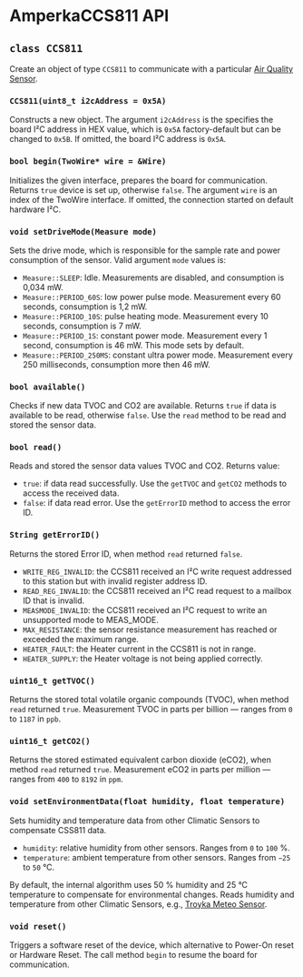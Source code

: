 # AmperkaCCS811 API

## `class CCS811`

Create an object of type `CCS811` to communicate with a particular [Air Quality Sensor](https://amperka.ru/product/sensor-co2-ccs811-with-case).

### `CCS811(uint8_t i2cAddress = 0x5A)`

Constructs a new object. The argument `i2cAddress` is the specifies the board I²C address in HEX value, which is `0x5A` factory-default but can be changed to `0x5B`. If omitted, the board I²C address is `0x5A`.

### `bool begin(TwoWire* wire = &Wire)`

Initializes the given interface, prepares the board for communication. Returns `true` device is set up, otherwise `false`. The argument `wire` is an index of the TwoWire interface. If omitted, the connection started on default hardware I²C.

### `void setDriveMode(Measure mode)`

Sets the drive mode, which is responsible for the sample rate and power consumption of the sensor. Valid argument `mode` values is:

- `Measure::SLEEP`: Idle. Measurements are disabled, and consumption is 0,034 mW.
- `Measure::PERIOD_60S`: low power pulse mode. Measurement every 60 seconds, consumption is 1,2 mW.
- `Measure::PERIOD_10S`: pulse heating mode. Measurement every 10 seconds, consumption is 7 mW.
- `Measure::PERIOD_1S`: constant power mode. Measurement every 1 second, consumption is 46 mW. This mode sets by default.
- `Measure::PERIOD_250MS`: constant ultra power mode. Measurement every 250 milliseconds, consumption more then 46 mW.

### `bool available()`

Сhecks if new data TVOC and CO2 are available. Returns `true` if data is available to be read, otherwise `false`. Use the `read` method to be read and stored the sensor data.

### `bool read()`

Reads and stored the sensor data values TVOC and CO2. Returns value:

- `true`: if data read successfully. Use the `getTVOC` and `getCO2` methods to access the received data.
- `false`: if data read error. Use the `getErrorID` method to access the error ID.

### `String getErrorID()`

Returns the stored Error ID, when method `read` returned `false`.

- `WRITE_REG_INVALID`: the CCS811 received an I²C write request addressed to this station but with invalid register address ID.
- `READ_REG_INVALID`: the CCS811 received an I²C read request to a mailbox ID that is invalid.
- `MEASMODE_INVALID`: the CCS811 received an I²C request to write an unsupported mode to MEAS_MODE.
- `MAX_RESISTANCE`: the sensor resistance measurement has reached or exceeded the maximum range.
- `HEATER_FAULT`: the Heater current in the CCS811 is not in range.
- `HEATER_SUPPLY`: the Heater voltage is not being applied correctly.

### `uint16_t getTVOC()`

Returns the stored total volatile organic compounds (TVOC), when method `read` returned `true`. Measurement TVOC in parts per billion — ranges from `0` to `1187` in `ppb`.

### `uint16_t getCO2()`

Returns the stored estimated equivalent carbon dioxide (eCO2), when method `read` returned `true`. Measurement eCO2 in parts per million — ranges from `400` to `8192` in `ppm`.

### `void setEnvironmentData(float humidity, float temperature)`

Sets humidity and temperature data from other Climatic Sensors to compensate CSS811 data.

- `humidity`: relative humidity from other sensors. Ranges from `0` to `100` %.
- `temperature`: ambient temperature from other sensors. Ranges from `−25` to `50` °C.

By default, the internal algorithm uses 50 % humidity and 25 °C temperature to compensate for environmental changes. Reads humidity and temperature from other Climatic Sensors, e.g., [Troyka Meteo Sensor](https://amperka.ru/product/troyka-meteo-sensor).

### `void reset()`

Triggers a software reset of the device, which alternative to Power-On reset or Hardware Reset. The call method `begin` to resume the board for communication.
